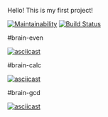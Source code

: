 Hello! This is my first project!

[![Maintainability](https://api.codeclimate.com/v1/badges/aaafaf3a9e4290a768a3/maintainability)](https://codeclimate.com/github/vitalytalyzin/frontend-project-lvl1/maintainability) [![Build Status](https://travis-ci.org/vitalytalyzin/frontend-project-lvl1.svg?branch=master)](https://travis-ci.org/vitalytalyzin/frontend-project-lvl1)

#brain-even

[![asciicast](https://asciinema.org/a/7xyuDiOnmT74N4ILmoY2oaPym.svg)](https://asciinema.org/a/7xyuDiOnmT74N4ILmoY2oaPym)

#brain-calc

[![asciicast](https://asciinema.org/a/OITrRDJwLd20C5ZFCqqH7USwm.svg)](https://asciinema.org/a/OITrRDJwLd20C5ZFCqqH7USwm)

#brain-gcd

[![asciicast](https://asciinema.org/a/fRXyeDZi5SkYJ8IGRQmdsdHIL.svg)](https://asciinema.org/a/fRXyeDZi5SkYJ8IGRQmdsdHIL)

